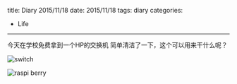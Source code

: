title: Diary 2015/11/18
date: 2015/11/18
tags: diary
categories:
  - Life
---

今天在学校免费拿到一个HP的交换机
简单清洁了一下，这个可以用来干什么呢？

![switch](http://7xnueu.com1.z0.glb.clouddn.com/2016/00/IMG_0376.JPG-body)
<!--more-->

![raspi berry](http://7xnueu.com1.z0.glb.clouddn.com/2016/00/IMG_0378.JPG-body)



